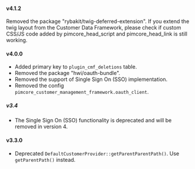 #### v4.1.2
Removed the package "rybakit/twig-deferred-extension". If you extend the twig layout from the Customer Data Framework, please check if custom CSS/JS code added by pimcore_head_script and pimcore_head_link is still working.

#### v4.0.0
 - Added primary key to `plugin_cmf_deletions` table.
 - Removed the package "hwi/oauth-bundle".
 - Removed the support of  Single Sign On (SSO) implementation.
 - Removed the config `pimcore_customer_management_framework.oauth_client`.

##### v3.4
- The Single Sign On (SSO) functionality is deprecated and will be removed in version 4.

#### v3.3.0
- Deprecated `DefaultCustomerProvider::getParentParentPath()`. Use  `getParentPath()` instead.
